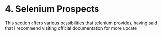 # 4. Selenium Prospects

This section offers various possibilities that selenium provides, having said that I recommend visiting official documentation for more update


